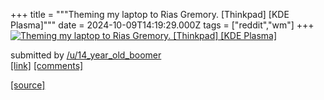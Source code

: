 +++
title = """Theming my laptop to Rias Gremory. [Thinkpad] [KDE Plasma]"""
date = 2024-10-09T14:19:29.000Z
tags = ["reddit","wm"]
+++
[![Theming my laptop to Rias Gremory. [Thinkpad] [KDE Plasma] ](https://b.thumbs.redditmedia.com/ztWjzJgRHk92rEUiXrkosyfDPyBr-sVMNYPorT5mHvQ.jpg "Theming my laptop to Rias Gremory. [Thinkpad] [KDE Plasma] ")](https://www.reddit.com/r/unixporn/comments/1fzsizf/theming_my_laptop_to_rias_gremory_thinkpad_kde/)

submitted by [/u/14\_year\_old\_boomer](https://www.reddit.com/user/14_year_old_boomer)  
[\[link\]](https://www.reddit.com/gallery/1fzsizf) [\[comments\]](https://www.reddit.com/r/unixporn/comments/1fzsizf/theming_my_laptop_to_rias_gremory_thinkpad_kde/)

[[source]](https://www.reddit.com/r/unixporn/comments/1fzsizf/theming_my_laptop_to_rias_gremory_thinkpad_kde/)
